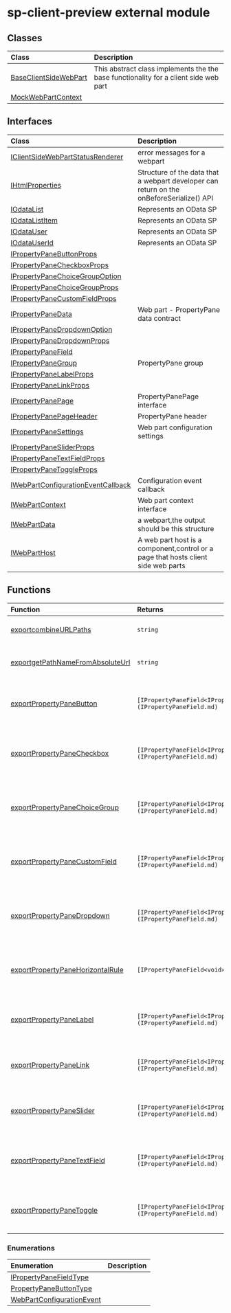 # sp-client-preview external module


## Classes

| Class	   |  Description |
|:-------------|:---------------|
| [BaseClientSideWebPart](BaseClientSideWebPart.md)     | This abstract class implements the the base functionality for a client side web part |
| [MockWebPartContext](MockWebPartContext.md)     |  |



## Interfaces

| Class	   |  Description |
|:-------------|:---------------|
| [IClientSideWebPartStatusRenderer](IClientSideWebPartStatusRenderer.md)   | error messages for a webpart  |
| [IHtmlProperties](IHtmlProperties.md)   | Structure of the data that a webpart developer can return on the onBeforeSerialize() API  |
| [IOdataList](IOdataList.md)   | Represents an OData SP  |
| [IOdataListItem](IOdataListItem.md)   | Represents an OData SP  |
| [IOdataUser](IOdataUser.md)   | Represents an OData SP  |
| [IOdataUserId](IOdataUserId.md)   | Represents an OData SP  |
| [IPropertyPaneButtonProps](IPropertyPaneButtonProps.md)   |   |
| [IPropertyPaneCheckboxProps](IPropertyPaneCheckboxProps.md)   |   |
| [IPropertyPaneChoiceGroupOption](IPropertyPaneChoiceGroupOption.md)   |   |
| [IPropertyPaneChoiceGroupProps](IPropertyPaneChoiceGroupProps.md)   |   |
| [IPropertyPaneCustomFieldProps](IPropertyPaneCustomFieldProps.md)   |   |
| [IPropertyPaneData](IPropertyPaneData.md)   | Web part - PropertyPane data contract  |
| [IPropertyPaneDropdownOption](IPropertyPaneDropdownOption.md)   |   |
| [IPropertyPaneDropdownProps](IPropertyPaneDropdownProps.md)   |   |
| [IPropertyPaneField<TProperties>](IPropertyPaneField<TProperties>.md)   |   |
| [IPropertyPaneGroup](IPropertyPaneGroup.md)   | PropertyPane group  |
| [IPropertyPaneLabelProps](IPropertyPaneLabelProps.md)   |   |
| [IPropertyPaneLinkProps](IPropertyPaneLinkProps.md)   |   |
| [IPropertyPanePage](IPropertyPanePage.md)   | PropertyPanePage interface  |
| [IPropertyPanePageHeader](IPropertyPanePageHeader.md)   | PropertyPane header  |
| [IPropertyPaneSettings](IPropertyPaneSettings.md)   | Web part configuration settings  |
| [IPropertyPaneSliderProps](IPropertyPaneSliderProps.md)   |   |
| [IPropertyPaneTextFieldProps](IPropertyPaneTextFieldProps.md)   |   |
| [IPropertyPaneToggleProps](IPropertyPaneToggleProps.md)   |   |
| [IWebPartConfigurationEventCallback](IWebPartConfigurationEventCallback.md)   | Configuration event callback  |
| [IWebPartContext](IWebPartContext.md)   | Web part context interface  |
| [IWebPartData](IWebPartData.md)   | a webpart,the output should be this structure  |
| [IWebPartHost](IWebPartHost.md)   | A web part host is a component,control or a page that hosts client side web parts  |



## Functions

| Function	   | Returns | Description |
|:-------------|:------|:---------------|
| [exportcombineURLPaths](exportcombineURLPaths~76259.md) |`string `   | Combines any number of URL paths  |
| [exportgetPathNameFromAbsoluteUrl](exportgetPathNameFromAbsoluteUrl~97783.md) |`string `   | Get's the path name from an absolute url  |
| [exportPropertyPaneButton](exportPropertyPaneButton~32070.md) |`[IPropertyPaneField<IPropertyPaneButtonProps>](IPropertyPaneField.md) `   | Helper method to create a Button on the PropertyPane  |
| [exportPropertyPaneCheckbox](exportPropertyPaneCheckbox~25708.md) |`[IPropertyPaneField<IPropertyPaneCheckboxProps>](IPropertyPaneField.md) `   | Helper method to create a Checkbox on the PropertyPane  |
| [exportPropertyPaneChoiceGroup](exportPropertyPaneChoiceGroup~44953.md) |`[IPropertyPaneField<IPropertyPaneChoiceGroupProps>](IPropertyPaneField.md) `   | Helper method to create a Choice Group on the PropertyPane  |
| [exportPropertyPaneCustomField](exportPropertyPaneCustomField~40991.md) |`[IPropertyPaneField<IPropertyPaneCustomFieldProps>](IPropertyPaneField.md) `   | Helper method to create a Choice Group on the PropertyPane  |
| [exportPropertyPaneDropdown](exportPropertyPaneDropdown~66926.md) |`[IPropertyPaneField<IPropertyPaneDropdownProps>](IPropertyPaneField.md) `   | Helper method to create a Dropdown on the PropertyPane  |
| [exportPropertyPaneHorizontalRule](exportPropertyPaneHorizontalRule~61814.md) |`[IPropertyPaneField<void>](IPropertyPaneField.md) `   | Helper method to create a Horizontal Rule on the PropertyPane  |
| [exportPropertyPaneLabel](exportPropertyPaneLabel~68576.md) |`[IPropertyPaneField<IPropertyPaneLabelProps>](IPropertyPaneField.md) `   | Helper method to create a Label on the PropertyPane  |
| [exportPropertyPaneLink](exportPropertyPaneLink~41748.md) |`[IPropertyPaneField<IPropertyPaneLinkProps>](IPropertyPaneField.md) `   | Helper method to create a Link on the PropertyPane  |
| [exportPropertyPaneSlider](exportPropertyPaneSlider~94063.md) |`[IPropertyPaneField<IPropertyPaneSliderProps>](IPropertyPaneField.md) `   | Helper method to create a Slider on the PropertyPane  |
| [exportPropertyPaneTextField](exportPropertyPaneTextField~35583.md) |`[IPropertyPaneField<IPropertyPaneTextFieldProps>](IPropertyPaneField.md) `   | Helper method to create a TextField on the PropertyPane  |
| [exportPropertyPaneToggle](exportPropertyPaneToggle~42079.md) |`[IPropertyPaneField<IPropertyPaneToggleProps>](IPropertyPaneField.md) `   | Helper method to create a Toggle on the PropertyPane  |


### Enumerations

| Enumeration	   | Description|
|:-----------|:------------|
|[IPropertyPaneFieldType](IPropertyPaneFieldType.md)    |  |
|[PropertyPaneButtonType](PropertyPaneButtonType.md)    |  |
|[WebPartConfigurationEvent](WebPartConfigurationEvent.md)    |  |




